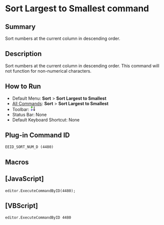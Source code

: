 # Sort Largest to Smallest command

## Summary

Sort numbers at the current column in descending order.

## Description

Sort numbers at the current column in descending order. This command will not function for non-numerical characters.

## How to Run

- Default Menu: **Sort** \> **Sort Largest to Smallest**
- [All Commands](../tools/all_commands): **Sort** \> **Sort Largest to Smallest**
- Toolbar: ![](../../images/sorting9-0.png)
- Status Bar: None
- Default Keyboard Shortcut: None

## Plug-in Command ID

```
EEID_SORT_NUM_D (4480)
```

## Macros

## \[JavaScript\]

```
editor.ExecuteCommandByID(4480);
```

## \[VBScript\]

```
editor.ExecuteCommandByID 4480
```
